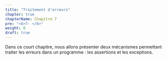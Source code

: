 ```yaml
---
title: "Traitement d'erreurs"
chapter: true
chapterName: Chapitre 7
pre: "<b>7- </b>"
weight: 8
draft: true
---
```


Dans ce court chapitre, nous allons présenter deux mécanismes permettant traiter les erreurs dans un programme : les assertions et les exceptions.
